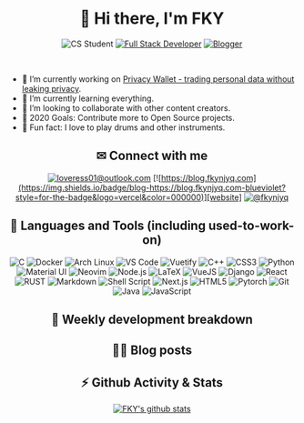 <div align="center">

# 🎉 Hi there, I'm FKY


![CS Student](https://img.shields.io/badge/Computer%20Science-student-brightgreen?style=for-the-badge&logo=python)
[![Full Stack Developer](https://img.shields.io/badge/developer-full%20stack-blueviolet?style=for-the-badge&logo=neovim)](https://github.com/fky2015)
[![Blogger](https://img.shields.io/badge/technical-writer-blueviolet?style=for-the-badge&logo=rss&color=FFA500)](https://blog.fkynjyq.com)

</div>

<br />

- 🔭 I’m currently working on [Privacy Wallet - trading personal data without leaking privacy](https://github.com/PrivacyWallet).
- 🌱 I’m currently learning everything. 
- 👯 I’m looking to collaborate with other content creators.
- 🥅 2020 Goals: Contribute more to Open Source projects.
- 🥁 Fun fact: I love to play drums and other instruments.

<div align="center">

## ✉ Connect with me


[![loveress01@outlook.com](https://img.shields.io/badge/email-loveress01@outlook.com-blueviolet?style=for-the-badge&logo=microsoft-outlook&color=0078d4)][email]
[![https://blog.fkynjyq.com](https://img.shields.io/badge/blog-https://blog.fkynjyq.com-blueviolet?style=for-the-badge&logo=vercel&color=000000)][website]
[![@fkynjyq](https://img.shields.io/badge/twitter-@fkynjyq-blueviolet?style=for-the-badge&logo=twitter&color=1DA1F2)][twitter]


## 🔧 Languages and Tools (including used-to-work-on)


![C](https://img.shields.io/badge/C-%23A8B9CC.svg?&style=for-the-badge&logo=c&logoColor=black)
![Docker](https://img.shields.io/badge/Docker-%232496ED.svg?&style=for-the-badge&logo=docker&logoColor=white)
![Arch Linux](https://img.shields.io/badge/Arch%20Linux-%231793D1.svg?&style=for-the-badge&logo=arch-linux&logoColor=white)
![VS Code](https://img.shields.io/badge/Visual%20Studio%20Code-%23007ACC.svg?&style=for-the-badge&logo=visual-studio-code&logoColor=white)
![Vuetify](https://img.shields.io/badge/vuetify-%231867c0.svg?&style=for-the-badge&logo=vuetify&logoColor=white)
![C++](https://img.shields.io/badge/c++-%2300599C.svg?&style=for-the-badge&logo=c%2b%2b&logoColor=white)
![CSS3](https://img.shields.io/badge/css3%20-%231572B6.svg?&style=for-the-badge&logo=css3&logoColor=white)
![Python](https://img.shields.io/badge/python-%233776AB.svg?&style=for-the-badge&logo=python&logoColor=white)
![Material UI](https://img.shields.io/badge/material%20ui%20-%230081CB.svg?&style=for-the-badge&logo=material-ui&logoColor=white)
![Neovim](https://img.shields.io/badge/Neovim-%2357A143.svg?&style=for-the-badge&logo=neovim&logoColor=white)
![Node.js](https://img.shields.io/badge/node.js%20-%2343853D.svg?&style=for-the-badge&logo=node.js&logoColor=white)
![LaTeX](https://img.shields.io/badge/latex-%23008080.svg?&style=for-the-badge&logo=latex&logoColor=white)
![VueJS](https://img.shields.io/badge/vuejs%20-%2335495e.svg?&style=for-the-badge&logo=vue.js&logoColor=%234FC08D)
![Django](https://img.shields.io/badge/django%20-%23092E20.svg?&style=for-the-badge&logo=django&logoColor=white)
![React](https://img.shields.io/badge/react%20-%2320232a.svg?&style=for-the-badge&logo=react&logoColor=%2361DAFB)
![RUST](https://img.shields.io/badge/rust-%23000000.svg?&style=for-the-badge&logo=rust&logoColor=white)
![Markdown](https://img.shields.io/badge/markdown-%23000000.svg?&style=for-the-badge&logo=markdown&logoColor=white)
![Shell Script](https://img.shields.io/badge/shell_script%20-%23121011.svg?&style=for-the-badge&logo=gnu-bash&logoColor=white)
![Next.js](https://img.shields.io/badge/next.js-%23000000.svg?&style=for-the-badge&logo=next.js&logoColor=white)
![HTML5](https://img.shields.io/badge/html5%20-%23E34F26.svg?&style=for-the-badge&logo=html5&logoColor=white)
![Pytorch](https://img.shields.io/badge/pytorch-%23EE4C2C.svg?&style=for-the-badge&logo=pytorch&logoColor=white)
![Git](https://img.shields.io/badge/git-%23f05032.svg?&style=for-the-badge&logo=git&logoColor=white)
![Java](https://img.shields.io/badge/java-%23ED8B00.svg?&style=for-the-badge&logo=java&logoColor=white)
![JavaScript](https://img.shields.io/badge/javascript-%23F7DF1E.svg?&style=for-the-badge&logo=javascript&logoColor=black&labelColor=f7df1e)

## 🧠 Weekly development breakdown

<!--START_SECTION:waka-->
<!--END_SECTION:waka-->

## ✍🏻 Blog posts
<!-- BLOG-POST-LIST:START -->
<!-- BLOG-POST-LIST:END -->


## ⚡ Github Activity & Stats

<!--START_SECTION:activity-->

[![FKY's github stats](https://github-readme-stats.vercel.app/api?username=fky2015&count_private=true&show_icons=true&title_color=fff&text_color=fff&icon_color=aaa&bg_color=401030,e96443,904e95&hide_rank=true)](https://github.com/fky2015)



</div>

[website]: https://blog.fkynjyq.com
[twitter]: https://twitter.com/fkynjyq
[email]: mailto:loveress01@outlook.com
